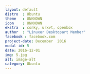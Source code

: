 ```yaml
---
layout: default
distro	: Ubuntu
theme 	: UNKNOWN
icon 	: UNKNOWN
ekstra 	: conky, urxvt, openbox	
author 	: "Linuxer Desktopart Member"
facebook : facebook.com
project-date: December  2016
modal-id: 5
date: 2016-12-01
img: 5.jpg
alt: image-alt
category: Ubuntu
---
```


